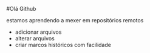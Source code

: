 #Olá Github 

estamos aprendendo a mexer em repositórios remotos

- adicionar arquivos
- alterar arquivos
- criar marcos históricos com facilidade
